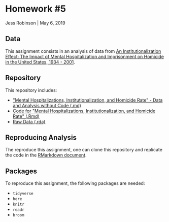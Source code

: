 # Homework #5

Jess Robinson | May 6, 2019

Data
------

This assignment consists in an analysis of data from [An Institutionalization Effect: The Impact of Mental Hospitalization and Imprisonment on Homicide in the United States, 1934 - 2001](https://www.icpsr.umich.edu/icpsrweb/ICPSR/studies/34986).

Repository
------

This repository includes:

* ["Mental Hospitalizations, Institutionalization, and Homicide Rate"  -
Data and Analysis without Code (.md)](homicide_institutions.md)
* [Code for "Mental Hospitalizations, Institutionalization, and Homicide Rate" (.Rmd)](homicide_institutions.Rmd)
* [Raw Data (.rda)](ICPSR_34986%203/DS0002/34986-0002-Data.rda)

Reproducing Analysis 
------

The reproduce this assignment, one can clone this repository and replicate the code in the [RMarkdown document](homicide_institutions.Rmd).


Packages
------

To reproduce this assignment, the following packages are needed:

* `tidyverse`
* `here`
* `knitr`
* `readr`
* `broom`